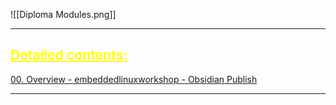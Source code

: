 
![[Diploma Modules.png]]

---
## <font color= "yellow"><u>Detailed contents:</u></font>

[00. Overview - embeddedlinuxworkshop - Obsidian Publish](https://publish.obsidian.md/embeddedlinuxworkshop/Mastering+Embedded+Linux/00.+Overview/00.+Overview)

---
